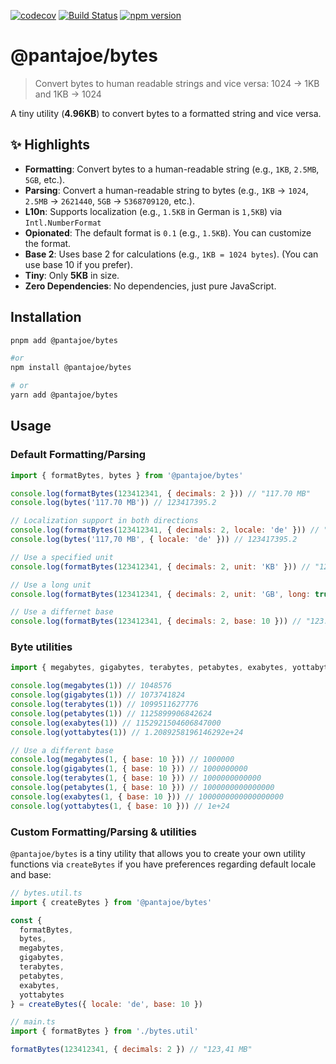 [![codecov](https://codecov.io/gh/pantajoe/bytes/graph/badge.svg?token=T6FH2EEDT2)](https://codecov.io/gh/pantajoe/bytes)
[![Build Status](https://github.com/pantajoe/bytes/actions/workflows/ci.yml/badge.svg)](https://github.com/pantajoe/bytes/actions)
[![npm version](https://badge.fury.io/js/@pantajoe%2Fbytes.svg)](https://badge.fury.io/js/@pantajoe%2Fbytes)

# @pantajoe/bytes

> Convert bytes to human readable strings and vice versa:
> 1024 → 1KB and 1KB → 1024

A tiny utility (**4.96KB**) to convert bytes to a formatted string and vice versa.

## ✨ Highlights

- **Formatting**: Convert bytes to a human-readable string (e.g., `1KB`, `2.5MB`, `5GB`, etc.).
- **Parsing**: Convert a human-readable string to bytes (e.g., `1KB` -> `1024`, `2.5MB` -> `2621440`, `5GB` -> `5368709120`, etc.).
- **L10n**: Supports localization (e.g., `1.5KB` in German is `1,5KB`) via `Intl.NumberFormat`
- **Opionated**: The default format is `0.1` (e.g., `1.5KB`). You can customize the format.
- **Base 2**: Uses base 2 for calculations (e.g., `1KB = 1024 bytes`). (You can use base 10 if you prefer).
- **Tiny**: Only **5KB** in size.
- **Zero Dependencies**: No dependencies, just pure JavaScript.

## Installation

```bash
pnpm add @pantajoe/bytes

#or
npm install @pantajoe/bytes

# or
yarn add @pantajoe/bytes
```

## Usage

### Default Formatting/Parsing

```js
import { formatBytes, bytes } from '@pantajoe/bytes'

console.log(formatBytes(123412341, { decimals: 2 })) // "117.70 MB"
console.log(bytes('117.70 MB')) // 123417395.2

// Localization support in both directions
console.log(formatBytes(123412341, { decimals: 2, locale: 'de' })) // "117,70 MB"
console.log(bytes('117,70 MB', { locale: 'de' })) // 123417395.2

// Use a specified unit
console.log(formatBytes(123412341, { decimals: 2, unit: 'KB' })) // "120,519.86 KB"

// Use a long unit
console.log(formatBytes(123412341, { decimals: 2, unit: 'GB', long: true })) // "0.11 Gigabytes"

// Use a differnet base
console.log(formatBytes(123412341, { decimals: 2, base: 10 })) // "123.41 MB"
```

### Byte utilities

```js
import { megabytes, gigabytes, terabytes, petabytes, exabytes, yottabytes } from '@pantajoe/bytes'

console.log(megabytes(1)) // 1048576
console.log(gigabytes(1)) // 1073741824
console.log(terabytes(1)) // 1099511627776
console.log(petabytes(1)) // 1125899906842624
console.log(exabytes(1)) // 1152921504606847000
console.log(yottabytes(1)) // 1.2089258196146292e+24

// Use a different base
console.log(megabytes(1, { base: 10 })) // 1000000
console.log(gigabytes(1, { base: 10 })) // 1000000000
console.log(terabytes(1, { base: 10 })) // 1000000000000
console.log(petabytes(1, { base: 10 })) // 1000000000000000
console.log(exabytes(1, { base: 10 })) // 1000000000000000000
console.log(yottabytes(1, { base: 10 })) // 1e+24
```

### Custom Formatting/Parsing & utilities

`@pantajoe/bytes` is a tiny utility that allows you to create your own utility functions
via `createBytes` if you have preferences regarding default locale and base:

```js
// bytes.util.ts
import { createBytes } from '@pantajoe/bytes'

const {
  formatBytes,
  bytes,
  megabytes,
  gigabytes,
  terabytes,
  petabytes,
  exabytes,
  yottabytes
} = createBytes({ locale: 'de', base: 10 })
```

```js
// main.ts
import { formatBytes } from './bytes.util'

formatBytes(123412341, { decimals: 2 }) // "123,41 MB"
```
